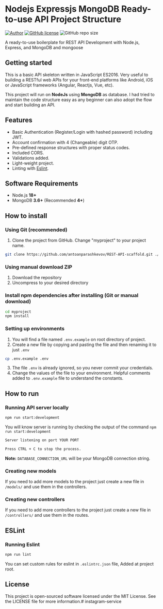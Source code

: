 # Nodejs Expressjs MongoDB Ready-to-use API Project Structure

[![Author](https://img.shields.io/badge/author-%40antoanparashkevov-green)](https://www.linkedin.com/in/antoanp/) [![GitHub license](https://img.shields.io/badge/licence-MIT-yellow)](https://github.com/antoanparashkevov/REST-API-scaffold/blob/main/LICENSE) ![GitHub repo size](https://img.shields.io/github/repo-size/antoanparashkevov/REST-API-scaffold)

A ready-to-use boilerplate for REST API Development with Node.js, Express, and MongoDB and mongoose

## Getting started

This is a basic API skeleton written in JavaScript ES2016. Very useful to building a RESTful web APIs for your front-end platforms like Android, iOS or JavaScript frameworks (Angular, Reactjs, Vue, etc).

This project will run on **NodeJs** using **MongoDB** as database. I had tried to maintain the code structure easy as any beginner can also adopt the flow and start building an API.

## Features

- Basic Authentication (Register/Login with hashed password) including JWT.
- Account confirmation with 4 (Changeable) digit OTP.
- Pre-defined response structures with proper status codes.
- Included CORS.
- Validations added.
- Light-weight project.
- Linting with [Eslint](https://eslint.org/).

## Software Requirements

- Node.js **18+**
- MongoDB **3.6+** (Recommended **4+**)

## How to install

### Using Git (recommended)

1.  Clone the project from GitHub. Change "myproject" to your project name.
```bash
git clone https://github.com/antoanparashkevov/REST-API-scaffold.git ./myproject
```

### Using manual download ZIP

1.  Download the repository
2.  Uncompress to your desired directory

### Install npm dependencies after installing (Git or manual download)

```bash
cd myproject
npm install
```

### Setting up environments

1.  You will find a file named `.env.example` on root directory of project.
2.  Create a new file by copying and pasting the file and then renaming it to just `.env`
```bash
cp .env.example .env
```
3.  The file `.env` is already ignored, so you never commit your credentials.
4.  Change the values of the file to your environment. Helpful comments added to `.env.example` file to understand the constants.

## How to run

### Running API server locally

```bash
npm run start:development
```

You will know server is running by checking the output of the command `npm run start:development`

```bash
Server listening on port YOUR PORT

Press CTRL + C to stop the process.
```

**Note:** `DATABASE_CONNECTION_URL` will be your MongoDB connection string.

### Creating new models

If you need to add more models to the project just create a new file in `/models/` and use them in the controllers.

### Creating new controllers

If you need to add more controllers to the project just create a new file in `/controllers/` and use them in the routes.

## ESLint

### Running Eslint

```bash
npm run lint
```

You can set custom rules for eslint in `.eslintrc.json` file, Added at project root.


## License

This project is open-sourced software licensed under the MIT License. See the LICENSE file for more information.# instagram-service
